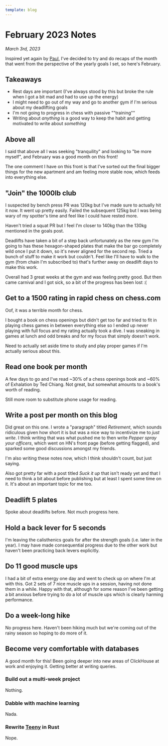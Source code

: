 ```yaml
---
template: blog
---
```

# February 2023 Notes

_March 3rd, 2023_

Inspired yet again by [Paul](https://pauldambra.dev/2023/02/jan-month-notes.html), I've decided to try and do recaps of the month that went from the perspective of the yearly goals I set, so here's February.

## Takeaways

- Rest days are important (I've always stood by this but broke the rule when I got a bit mad and had to use up the energy)
- I might need to go out of my way and go to another gym if I'm serious about my deadlifting goals
- I'm not going to progress in chess with passive ""training""
- Writing about _anything_ is a good way to keep the habit and getting motivated to write about _something_

## Above all

I said that above all I was seeking "tranquility" and looking to "be more myself", and February was a good month on this front!

The one comment I have on this front is that I've sorted out the final bigger things for the new apartment and am feeling more stable now, which feeds into everything else. 

## "Join" the 1000lb club

I suspected by bench press PR was 120kg but I've made sure to actually hit it now. It went up pretty easily. Failed the subsequent 125kg but I was being wary of my spotter's time and feel like I could have rested more.

Haven't tried a squat PR but I feel I'm closer to 140kg than the 130kg mentioned in the goals post.

Deadlifts have taken a bit of a step back unfortunately as the new gym I'm going to has these hexagon-shaped plates that make the bar go completely wild once I put it down, so it's never aligned for the second rep. Tried a bunch of stuff to make it work but couldn't. Feel like I'll have to walk to the gym (from chain I'm subscribed to) that's further away on deadlift days to make this work.

Overall had 3 great weeks at the gym and was feeling pretty good. But then came carnival and I got sick, so a bit of the progress has been lost :(

## Get to a 1500 rating in rapid chess on chess.com

Oof, it was a terrible month for chess.

I bought a book on chess openings but didn't get too far and tried to fit in playing chess games in between everything else so I ended up never playing with full focus and my rating actually took a dive. I was sneaking in games at lunch and odd breaks and for my focus that simply doesn't work.

Need to actually set aside time to study and play proper games if I'm actually serious about this.

## Read one book per month

A few days to go and I've read ~30% of a chess openings book and ~60% of Exhalation by Ted Chiang. Not great, but somewhat amounts to a book's worth of reading.

Still more room to substitute phone usage for reading.

## Write a post per month on this blog

Did great on this one. I wrote a "paragraph" titled _Retirement_, which sounds ridiculous given how short it is but was a nice way to incentivize me to _just write_. I think writing that was what pushed me to then write _Pepper spray your officers_, which went on HN's front page (before getting flagged), and sparked some good discussions amongst my friends.

I'm also writing these notes now, which I think shouldn't count, but just saying.

Also got pretty far with a post titled _Suck it up_ that isn't ready yet and that I need to think a bit about before publishing but at least I spent some time on it. It's about an important topic for me too.

## Deadlift 5 plates

Spoke about deadlifts before. Not much progress here.

## Hold a back lever for 5 seconds

I'm leaving the calisthenics goals for after the strength goals (i.e. later in the year). I may have made consequential progress due to the other work but haven't been practicing back levers explicitly.

## Do 11 good muscle ups

I had a bit of extra energy one day and went to check up on where I'm at with this. Got 2 sets of 7 nice muscle ups in a session, having not done them in a while. Happy with that, although for some reason I've been getting a bit anxious before trying to do a lot of muscle ups which is clearly harming performance.

## Do a week-long hike

No progress here. Haven't been hiking much but we're coming out of the rainy season so hoping to do more of it.

## Become very comfortable with databases

A good month for this! Been going deeper into new areas of ClickHouse at work and enjoying it. Getting better at writing queries.

### Build out a multi-week project

Nothing.

### Dabble with machine learning

Nada.

### Rewrite [Teeny](https://yakkomajuri.com/blog/teeny) in Rust

Nope.